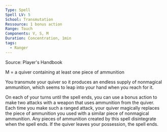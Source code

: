 ```yaml
---
Type: Spell
Spell LV: 5
School: Transmutation
Ressource: 1 bonus action
Range: Touch
Components: V, S, M
Duration: Concentration, 1min
tags:
  - Ranger
---
```

Source: Player's Handbook

M = a quiver containing at least one piece of ammunition

You transmute your quiver so it produces an endless supply of nonmagical ammunition, which seems to leap into your hand when you reach for it.

On each of your turns until the spell ends, you can use a bonus action to make two attacks with a weapon that uses ammunition from the quiver. Each time you make such a ranged attack, your quiver magically replaces the piece of ammunition you used with a similar piece of nonmagical ammunition. Any pieces of ammunition created by this spell disintegrate when the spell ends. If the quiver leaves your possession, the spell ends.